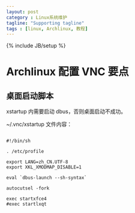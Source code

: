```yaml
---
layout: post
category : Linux系统维护
tagline: "Supporting tagline"
tags : [linux, Archlinux, 教程]
---
```

{% include JB/setup %}


# Archlinux 配置 VNC 要点

## 桌面启动脚本

xstartup 内需要启动 dbus，否则桌面启动不成功。

~/.vnc/xstartup 文件内容：


```

#!/bin/sh

. /etc/profile

export LANG=zh_CN.UTF-8
export XKL_XMODMAP_DISABLE=1

eval `dbus-launch --sh-syntax`

autocutsel -fork

exec startxfce4
#exec startlxqt


```

